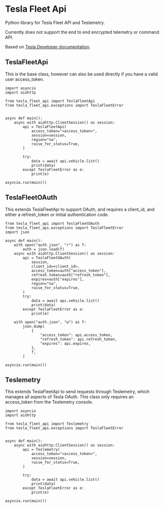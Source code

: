 # Tesla Fleet Api
Python library for Tesla Fleet API and Teslemetry.

Currently does not support the end to end encrypted telemetry or command API.

Based on [Tesla Developer documentation](https://developer.tesla.com/docs/fleet-api).


## TeslaFleetApi
This is the base class, however can also be used directly if you have a valid user access_token.

```
import asyncio
import aiohttp

from tesla_fleet_api import TeslaFleetApi
from tesla_fleet_api.exceptions import TeslaFleetError


async def main():
    async with aiohttp.ClientSession() as session:
        api = TeslaFleetApi(
            access_token="<access_token>",
            session=session,
            region="na",
            raise_for_status=True,
        )

        try:
            data = await api.vehicle.list()
            print(data)
        except TeslaFleetError as e:
            print(e)

asyncio.run(main())
```

## TeslaFleetOAuth
This extends TeslaFleetApi to support OAuth, and requires a client_id, and either a refresh_token or initial authentication code.

```
from tesla_fleet_api import TeslaFleetOAuth
from tesla_fleet_api.exceptions import TeslaFleetError
import json

async def main():
    with open("auth.json", "r") as f:
        auth = json.load(f)
    async with aiohttp.ClientSession() as session:
        api = TeslaFleetOAuth(
            session,
            client_id=<client_id>,
            access_token=auth["access_token"],
            refresh_token=auth["refresh_token"],
            expires=auth["expires"],
            region="na",
            raise_for_status=True,
        )
        try:
            data = await api.vehicle.list()
            print(data)
        except TeslaFleetError as e:
            print(e)

    with open("auth.json", "w") as f:
        json.dump(
            {
                "access_token": api.access_token,
                "refresh_token": api.refresh_token,
                "expires": api.expires,
            },
            f,
        )

asyncio.run(main())
```

## Teslemetry
This extends TeslaFleetApi to send requests through Teslemetry, which manages all aspects of Tesla OAuth. This class only requires an access_token from the Teslemetry console.

```
import asyncio
import aiohttp

from tesla_fleet_api import Teslemetry
from tesla_fleet_api.exceptions import TeslaFleetError


async def main():
    async with aiohttp.ClientSession() as session:
        api = Teslemetry(
            access_token="<access_token>",
            session=session,
            raise_for_status=True,
        )

        try:
            data = await api.vehicle.list()
            print(data)
        except TeslaFleetError as e:
            print(e)

asyncio.run(main())
```
